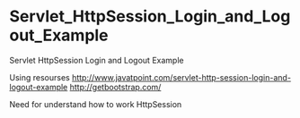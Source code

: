 # Servlet_HttpSession_Login_and_Logout_Example
Servlet HttpSession Login and Logout Example

Using resourses
http://www.javatpoint.com/servlet-http-session-login-and-logout-example
http://getbootstrap.com/

Need for understand how to work HttpSession
